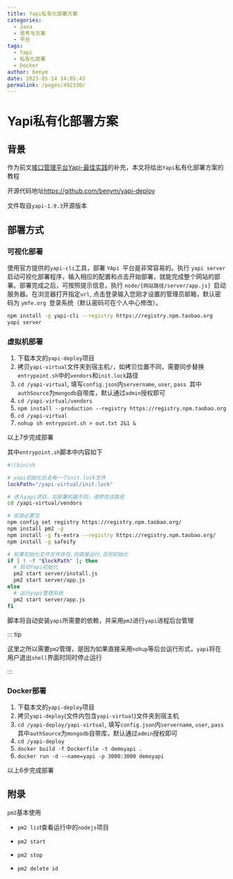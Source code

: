 ```yaml
---
title: Yapi私有化部署方案
categories: 
  - Java
  - 思考与方案
  - 平台
tags: 
  - Yapi
  - 私有化部署
  - Docker
author: benym
date: 2023-05-14 14:05:43
permalink: /pages/492330/
---
```


# Yapi私有化部署方案

## 背景

作为前文[接口管理平台Yapi-最佳实践](https://cloud.benym.cn/pages/747050/)的补充，本文将给出`Yapi`私有化部署方案的教程

开源代码地址<https://github.com/benym/yapi-deploy>

文件取自`yapi-1.9.3`开源版本

## 部署方式

### 可视化部署

使用官方提供的`yapi-cli`工具，部署 `YApi `平台是非常容易的。执行 `yapi server `启动可视化部署程序，输入相应的配置和点击开始部署，就能完成整个网站的部署。部署完成之后，可按照提示信息，执行 `node/{网站路径/server/app.js} `启动服务器。在浏览器打开指定`url`, 点击登录输入您刚才设置的管理员邮箱，默认密码为 `ymfe.org `登录系统（默认密码可在个人中心修改）。

```bash
npm install -g yapi-cli --registry https://registry.npm.taobao.org
yapi server 
```

### 虚拟机部署

1. 下载本文的`yapi-deploy`项目
2. 拷贝`yapi-virtual`文件夹到宿主机`/`，如拷贝位置不同，需要同步替换`entrypoint.sh`中的`vendors`和`init.lock`路径
3. `cd /yapi-virtual`, 填写`config.json`内`servername`, `user`, `pass `其中`authSource`为`mongodb`自带库，默认通过`admin`授权即可
4. `cd /yapi-virtual/vendors`
5. `npm install --production --registry https://registry.npm.taobao.org`
6. `cd /yapi-virtual`
7. `nohup sh entrypoint.sh > out.txt 2&1 &`

以上7步完成部署

其中`entrypoint.sh`脚本中内容如下

```sh
#!/bin/sh

# yapi初始化后会有一个init.lock文件
lockPath="/yapi-virtual/init.lock"

# 进入yapi项目，如部署机器不同，请修改该路径
cd /yapi-virtual/vendors

# 安装必要包
npm config set registry https://registry.npm.taobao.org/
npm install pm2 -g
npm install -g fs-extra --registry https://registry.npm.taobao.org/
npm install -g safeify

# 如果初始化文件文件存在,则直接运行,否则初始化
if [ ! -f "$lockPath" ]; then
  # 启动Yapi初始化
  pm2 start server/install.js
  pm2 start server/app.js
else
  # 运行yapi管理系统
  pm2 start server/app.js
fi
```

脚本将自动安装`yapi`所需要的依赖，并采用`pm2`进行`yapi`进程后台管理

::: tip

这里之所以需要`pm2`管理，是因为如果直接采用`nohup`等后台运行形式，`yapi`将在用户退出`shell`界面时同时停止运行

:::

### Docker部署

1. 下载本文的`yapi-deploy`项目
2. 拷贝`yapi-deploy`(文件内包含`yapi-virtual`)文件夹到宿主机
3. `cd /yapi-deploy/yapi-virtual`, 填写`config.json`内`servername`, `user`, `pass `其中`authSource`为`mongodb`自带库，默认通过`admin`授权即可
4. `cd /yapi-deploy`
5. `docker build -f Dockerfile -t demoyapi .`
6. `docker run -d --name=yapi -p 3000:3000 demoyapi`

以上6步完成部署

## 附录

`pm2`基本使用

- `pm2 lis`t查看运行中的`nodejs`项目

- `pm2 start`

- `pm2 stop`

- `pm2 delete id`



